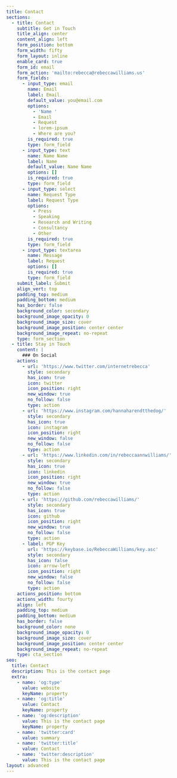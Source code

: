 ```yaml
---
title: Contact
sections:
  - title: Contact
    subtitle: Get in Touch
    title_align: center
    content_align: left
    form_position: bottom
    form_width: fifty
    form_layout: inline
    enable_card: true
    form_id: email
    form_action: 'mailto:rebecca@rebeccawilliams.us'
    form_fields:
      - input_type: email
        name: Email
        label: Email
        default_value: you@email.com
        options:
          - 'Name '
          - Email
          - Request
          - lorem-ipsum
          - Where are you?
        is_required: true
        type: form_field
      - input_type: text
        name: Name Name
        label: Name
        default_value: Name Name
        options: []
        is_required: true
        type: form_field
      - input_type: select
        name: Request Type
        label: Request Type
        options:
          - Press
          - Speaking
          - Research and Writing
          - Consultancy
          - Other
        is_required: true
        type: form_field
      - input_type: textarea
        name: Message
        label: Request
        options: []
        is_required: true
        type: form_field
    submit_label: Submit
    align_vert: top
    padding_top: medium
    padding_bottom: medium
    has_border: false
    background_color: secondary
    background_image_opacity: 0
    background_image_size: cover
    background_image_position: center center
    background_image_repeat: no-repeat
    type: form_section
  - title: Stay in Touch
    content: |
      ### On Social
    actions:
      - url: 'https://www.twitter.com/internetrebecca'
        style: secondary
        has_icon: true
        icon: twitter
        icon_position: right
        new_window: true
        no_follow: false
        type: action
      - url: 'https://www.instagram.com/hannaharendtthedog/'
        style: secondary
        has_icon: true
        icon: instagram
        icon_position: right
        new_window: false
        no_follow: false
        type: action
      - url: 'https://www.linkedin.com/in/rebeccaannwilliams/'
        style: secondary
        has_icon: true
        icon: linkedin
        icon_position: right
        new_window: true
        no_follow: false
        type: action
      - url: 'https://github.com/rebeccawilliams/'
        style: secondary
        has_icon: true
        icon: github
        icon_position: right
        new_window: true
        no_follow: false
        type: action
      - label: PGP Key
        url: 'https://keybase.io/RebeccaWilliams/key.asc'
        style: secondary
        has_icon: false
        icon: arrow-left
        icon_position: right
        new_window: false
        no_follow: false
        type: action
    actions_position: bottom
    actions_width: fourty
    align: left
    padding_top: medium
    padding_bottom: medium
    has_border: false
    background_color: none
    background_image_opacity: 0
    background_image_size: cover
    background_image_position: center center
    background_image_repeat: no-repeat
    type: cta_section
seo:
  title: Contact
  description: This is the contact page
  extra:
    - name: 'og:type'
      value: website
      keyName: property
    - name: 'og:title'
      value: Contact
      keyName: property
    - name: 'og:description'
      value: This is the contact page
      keyName: property
    - name: 'twitter:card'
      value: summary
    - name: 'twitter:title'
      value: Contact
    - name: 'twitter:description'
      value: This is the contact page
layout: advanced
---
```

